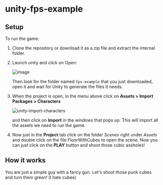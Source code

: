 # unity-fps-example
## Setup
To run the game:
1. Clone the repository or download it as a zip file and extract the internal folder.
2. Launch unity and click on Open:
    
    ![image](https://user-images.githubusercontent.com/6939054/48663348-324e1100-ea8f-11e8-81b2-a361aab7225f.png)

   Then look for the folder named `fps-example` that you just downloaded, open it and wait for Unity to generate the files it needs.
4. When the project is open, in the menu above click on **Assets > Import Packages > Characters**

    ![unity-import-characters](https://user-images.githubusercontent.com/6939054/48663470-eef4a200-ea90-11e8-8b82-9d8262bbceb3.PNG)

    and then click on **Import** in the windows that pops up. This will import all the assets we need to run the game.
5. Now just in the **Project** tab click on the folder *Scenes* right under *Assets* and double click on the file FloorWithCubes to open the scene. Now you can just click on the **PLAY** button and shoot those cubic assholes!

## How it works
You are just a simple guy with a fancy gun. Let's shoot those punk cubes and turn them green! (I hate cubes)
